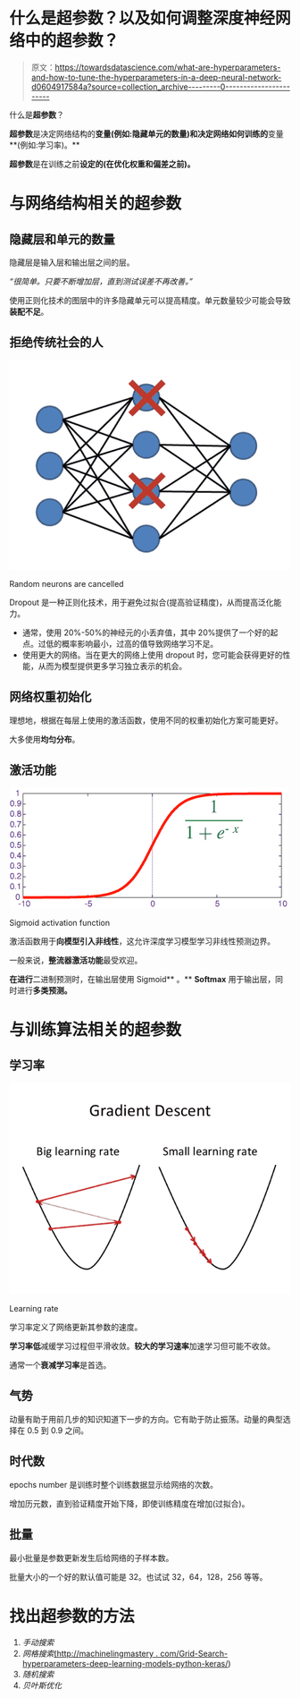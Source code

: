 # 什么是超参数？以及如何调整深度神经网络中的超参数？

> 原文：<https://towardsdatascience.com/what-are-hyperparameters-and-how-to-tune-the-hyperparameters-in-a-deep-neural-network-d0604917584a?source=collection_archive---------0----------------------->

什么是**超参数**？

**超参数**是决定网络结构的**变量(例如:隐藏单元的数量)和决定网络如何训练的**变量**(例如:学习率)。**

**超参数**是在训练之前**设定的(在优化权重和偏差之前)。**

# **与网络结构相关的超参数**

## 隐藏层和单元的数量

隐藏层是输入层和输出层之间的层。

*“很简单。只要不断增加层，直到测试误差不再改善。”*

使用正则化技术的图层中的许多隐藏单元可以提高精度。单元数量较少可能会导致**装配不足**。

## 拒绝传统社会的人

![](img/1d4de9fe0bfc911c4572f6e18e85f499.png)

Random neurons are cancelled

Dropout 是一种正则化技术，用于避免过拟合(提高验证精度)，从而提高泛化能力。

*   通常，使用 20%-50%的神经元的小丢弃值，其中 20%提供了一个好的起点。过低的概率影响最小，过高的值导致网络学习不足。
*   使用更大的网络。当在更大的网络上使用 dropout 时，您可能会获得更好的性能，从而为模型提供更多学习独立表示的机会。

## 网络权重初始化

理想地，根据在每层上使用的激活函数，使用不同的权重初始化方案可能更好。

大多使用**均匀分布**。

## **激活功能**

![](img/684ac8a3ff4879a26b46978d90ec038e.png)

Sigmoid activation function

激活函数用于**向模型引入非线性**，这允许深度学习模型学习非线性预测边界。

一般来说，**整流器激活功能**最受欢迎。

**在进行**二进制预测时，在输出层使用 Sigmoid** 。** **Softmax** 用于输出层，同时进行**多类预测。**

# **与训练算法相关的超参数**

## **学习率**

![](img/d230b64e29d52e4e01b4a01055400142.png)

Learning rate

学习率定义了网络更新其参数的速度。

**学习率低**减缓学习过程但平滑收敛。**较大的学习速率**加速学习但可能不收敛。

通常一个**衰减学习率**是首选。

## **气势**

动量有助于用前几步的知识知道下一步的方向。它有助于防止振荡。动量的典型选择在 0.5 到 0.9 之间。

## 时代数

epochs number 是训练时整个训练数据显示给网络的次数。

增加历元数，直到验证精度开始下降，即使训练精度在增加(过拟合)。

## 批量

最小批量是参数更新发生后给网络的子样本数。

批量大小的一个好的默认值可能是 32。也试试 32，64，128，256 等等。

# **找出超参数的方法**

1.  *手动搜索*
2.  *网格搜索*[(http://machinelingmastery . com/Grid-Search-hyperparameters-deep-learning-models-python-keras/](http://machinelearningmastery.com/grid-search-hyperparameters-deep-learning-models-python-keras/))
3.  *随机搜索*
4.  *贝叶斯优化*